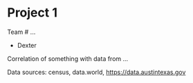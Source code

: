 # Project 1

Team # ...
* Dexter


Correlation of something with data from ...

Data sources: census, data.world, https://data.austintexas.gov
